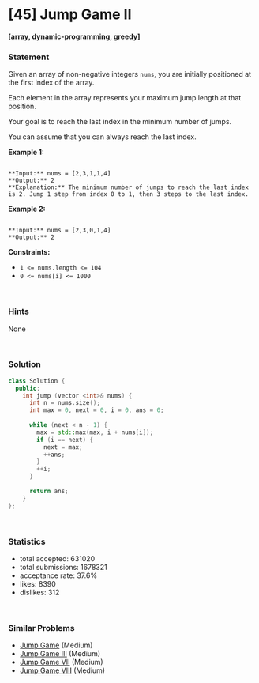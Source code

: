 # [45] Jump Game II

**[array, dynamic-programming, greedy]**

### Statement

Given an array of non-negative integers `nums`, you are initially positioned at the first index of the array.

Each element in the array represents your maximum jump length at that position.

Your goal is to reach the last index in the minimum number of jumps.

You can assume that you can always reach the last index.


**Example 1:**

```

**Input:** nums = [2,3,1,1,4]
**Output:** 2
**Explanation:** The minimum number of jumps to reach the last index is 2. Jump 1 step from index 0 to 1, then 3 steps to the last index.

```

**Example 2:**

```

**Input:** nums = [2,3,0,1,4]
**Output:** 2

```

**Constraints:**
* `1 <= nums.length <= 104`
* `0 <= nums[i] <= 1000`


<br>

### Hints

None

<br>

### Solution

```cpp
class Solution {
  public:
    int jump (vector <int>& nums) {
      int n = nums.size();
      int max = 0, next = 0, i = 0, ans = 0;
      
      while (next < n - 1) {
        max = std::max(max, i + nums[i]);
        if (i == next) {
          next = max;
          ++ans;
        }
        ++i;
      }
      
      return ans;
    }
};
```

<br>

### Statistics

- total accepted: 631020
- total submissions: 1678321
- acceptance rate: 37.6%
- likes: 8390
- dislikes: 312

<br>

### Similar Problems

- [Jump Game](https://leetcode.com/problems/jump-game) (Medium)
- [Jump Game III](https://leetcode.com/problems/jump-game-iii) (Medium)
- [Jump Game VII](https://leetcode.com/problems/jump-game-vii) (Medium)
- [Jump Game VIII](https://leetcode.com/problems/jump-game-viii) (Medium)
